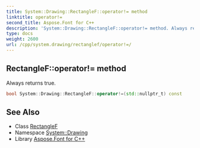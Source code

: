 ```yaml
---
title: System::Drawing::RectangleF::operator!= method
linktitle: operator!=
second_title: Aspose.Font for C++
description: 'System::Drawing::RectangleF::operator!= method. Always returns true in C++.'
type: docs
weight: 2600
url: /cpp/system.drawing/rectanglef/operator!=/
---
```

## RectangleF::operator!= method


Always returns true.

```cpp
bool System::Drawing::RectangleF::operator!=(std::nullptr_t) const
```

## See Also

* Class [RectangleF](../)
* Namespace [System::Drawing](../../)
* Library [Aspose.Font for C++](../../../)
